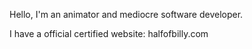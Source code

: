 Hello, I'm an animator and mediocre software developer.

I have a official certified website: halfofbilly.com
